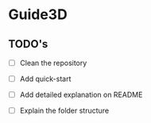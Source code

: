 # Guide3D

## TODO's

- [ ] Clean the repository
- [ ] Add quick-start
- [ ] Add detailed explanation on README
- [ ] Explain the folder structure

